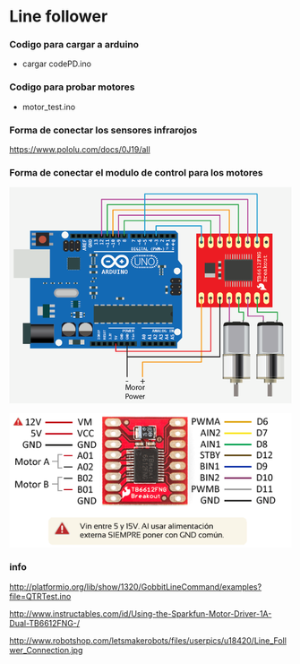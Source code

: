 # Line follower

### Codigo para cargar a arduino

- cargar codePD.ino

### Codigo para probar motores

- motor_test.ino

### Forma de conectar los sensores infrarojos

https://www.pololu.com/docs/0J19/all

### Forma de conectar el modulo de control para los motores

![](/20945549_457517084628473_447451967_o.png)

![](/20916968_457517311295117_807480915_n.png)


### info

http://platformio.org/lib/show/1320/GobbitLineCommand/examples?file=QTRTest.ino

http://www.instructables.com/id/Using-the-Sparkfun-Motor-Driver-1A-Dual-TB6612FNG-/

http://www.robotshop.com/letsmakerobots/files/userpics/u18420/Line_Follwer_Connection.jpg
